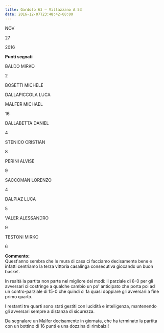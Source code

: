 ```yaml
---
title: Gardolo 63 – Villazzano A 53
date: 2016-12-07T23:48:42+00:00
---
```

NOV

27

2016

**Punti segnati**

BALDO MIRKO

2

BOSETTI MICHELE

DALLAPICCOLA LUCA

MALFER MICHAEL

16

DALLABETTA DANIEL

4

STENICO CRISTIAN

8

PERINI ALVISE

9

SACCOMAN LORENZO

4

DALPIAZ LUCA

5

VALER ALESSANDRO

9

TESTONI MIRKO

6

**Commento:**  
Quest'anno sembra che le mura di casa ci facciamo decisamente bene e infatti centriamo la terza vittoria casalinga consecutiva giocando un buon basket.

In realtà la partita non parte nel migliore dei modi: il parziale di 8-0 per gli avversari ci costringe a qualche cambio un po' anticipato che porta poi ad un contro-parziale di 15-0 che quindi ci fa quasi doppiare gli avversari a fine primo quarto.

I restanti tre quarti sono stati gestiti con lucidità e intelligenza, mantenendo gli avversari sempre a distanza di sicurezza.

Da segnalare un Malfer decisamente in giornata, che ha terminato la partita con un bottino di 16 punti e una dozzina di rimbalzi!